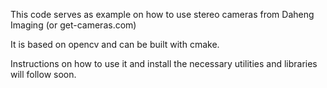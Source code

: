 This code serves as example on how to use stereo cameras from Daheng Imaging (or get-cameras.com)

It is based on opencv and can be built with cmake.

Instructions on how to use it and install the necessary utilities and libraries will follow soon.



